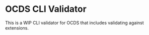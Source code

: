 # OCDS CLI Validator

This is a WIP CLI validator for OCDS that includes validating against extensions.
